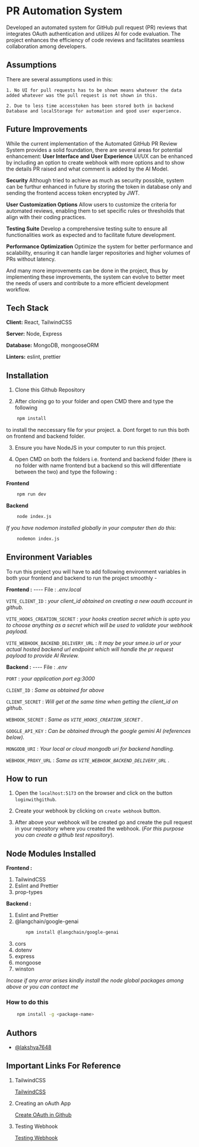 
# PR Automation System

Developed an automated system for GitHub pull request (PR) reviews that integrates OAuth authentication and utilizes AI for code evaluation. The project enhances the efficiency of code reviews and facilitates seamless collaboration among developers.




## Assumptions
There are several assumptions used in this:

    1. No UI for pull requests has to be shown means whatever the data added whatever was the pull request is not shown in this.

    2. Due to less time accesstoken has been stored both in backend Database and localStorage for automation and good user experience.

## Future Improvements
While the current implementation of the Automated GitHub PR Review System provides a solid foundation, there are several areas for potential enhancement:
**User Interface and User Experience**
    UI/UX can be enhanced by including an option to create webhook with more options and to show the details PR raised and what comment is added by the AI Model.

**Security**
    Although tried to achieve as much as security possible, system can be furthur enhanced in future by storing the token in database only and sending the frontend access token encrypted by JWT.

**User Customization Options**
    Allow users to customize the criteria for automated reviews, enabling them to set specific rules or thresholds that align with their coding practices.

**Testing Suite**
    Develop a comprehensive testing suite to ensure all functionalities work as expected and to facilitate future development.

**Performance Optimization**
    Optimize the system for better performance and scalability, ensuring it can handle larger repositories and higher volumes of PRs without latency.

    
And many more improvements can be done in the project, thus by implementing these improvements, the system can evolve to better meet the needs of users and contribute to a more efficient development workflow.

## Tech Stack

**Client:** React, TailwindCSS

**Server:** Node, Express

**Database:** MongoDB, mongooseORM

**Linters:** eslint, prettier



## Installation

1. Clone this Github Repository

2. After cloning go to your folder and open CMD there and type the following

```bash
    npm install
```
to install the neccessary file for your project.
    a. Dont forget to run this both on frontend and backend folder. 

3. Ensure you have NodeJS in your computer to run this project.

4. Open CMD on both the folders i.e. frontend and backend folder (there is no folder with name frontend but a backend so this will differentiate between the two) and type the following :
   
**Frontend** 
```bash
    npm run dev
```
**Backend**
```bash
    node index.js
```
*If you have nodemon installed globally in your computer then do this*: 
```bash
    nodemon index.js
```

## Environment Variables

To run this project you will have to add following environment variables in both your frontend and backend to run the project smoothly - 

**Frontend :** ---- File : *.env.local*

`VITE_CLIENT_ID` : *your client_id obtained on creating a new oauth account in github.*

`VITE_HOOKS_CREATION_SECRET` : *your hooks creation secret which is upto you to choose anything as a secret which will be used to validate your webhook payload.*

`VITE_WEBHOOK_BACKEND_DELIVERY_URL` : *It may be your smee.io url or your actual hosted backend url endpoint which will handle the pr request payload to provide AI Review.*

**Backend :** ---- File : *.env*

`PORT` : *your application port eg:3000*

`CLIENT_ID` : *Same as obtained for above*

`CLIENT_SECRET` : *Will get at the same time when getting the client_id on github.*

`WEBHOOK_SECRET` : *Same as `VITE_HOOKS_CREATION_SECRET` .*

`GOOGLE_API_KEY` : *Can be obtained through the google gemini AI (references below).*

`MONGODB_URI` : *Your local or cloud mongodb uri for backend handling.*

`WEBHOOK_PROXY_URL` : *Same as `VITE_WEBHOOK_BACKEND_DELIVERY_URL` .*



## How to run

1. Open the `localhost:5173` on the browser and click on the button `loginwithgithub`.

2. Create your webhook by clicking on `create webhook` button.

3. After above your webhook will be created go and create the pull request in your repository where you created the webhook. (*For this purpose you can create a github test repository*).



## Node Modules Installed

**Frontend :**

1. TailwindCSS
2. Eslint and Prettier
3. prop-types


**Backend :**

1. Eslint and Prettier
2. @langchain/google-genai
    ```bash
        npm install @langchain/google-genai
    ```
3. cors
4. dotenv
5. express
6. mongoose
7. winston

*Incase if any error arises kindly install the node global packages among above or you can contact me*

### How to do this
```bash
    npm install -g <package-name>
```


## Authors

- [@lakshya7648](https://www.github.com/lakshya7648)


## Important Links For Reference

1. TailwindCSS

    [TailwindCSS](https://www.tailwindcss.com)

2. Creating an oAuth App

    [Create OAuth in Github](https://docs.github.com/en/apps/oauth-apps/building-oauth-apps/creating-an-oauth-app)

3. Testing Webhook

    [Testing Webhook](https://docs.github.com/en/webhooks/testing-and-troubleshooting-webhooks/testing-webhooks)
